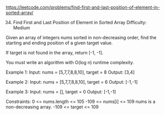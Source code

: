 https://leetcode.com/problems/find-first-and-last-position-of-element-in-sorted-array/

34. Find First and Last Position of Element in Sorted Array
Difficulty: Medium

Given an array of integers nums sorted in non-decreasing order, find the starting and ending position of a given target value.

If target is not found in the array, return [-1, -1].

You must write an algorithm with O(log n) runtime complexity.

Example 1:
Input: nums = [5,7,7,8,8,10], target = 8
Output: [3,4]

Example 2:
Input: nums = [5,7,7,8,8,10], target = 6
Output: [-1,-1]

Example 3:
Input: nums = [], target = 0
Output: [-1,-1]
 

Constraints:
0 <= nums.length <= 105
-109 <= nums[i] <= 109
nums is a non-decreasing array.
-109 <= target <= 109